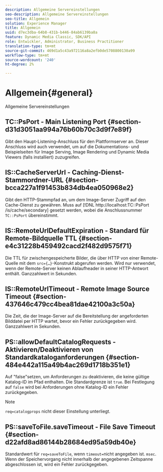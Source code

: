 ```yaml
---
description: Allgemeine Servereinstellungen
seo-description: Allgemeine Servereinstellungen
seo-title: Allgemein
solution: Experience Manager
title: Allgemein
uuid: d7ec3dba-64b8-431b-b446-84ab6139ba8a
feature: Dynamic Media Classic, SDK/API
role: Entwickler, Administrator, Business Practitioner
translation-type: tm+mt
source-git-commit: 469d1a5c43a972116a8a2efb0de5708800130a99
workflow-type: tm+mt
source-wordcount: '240'
ht-degree: 2%

---
```



# Allgemein{#general}

Allgemeine Servereinstellungen

## TC::PsPort - Main Listening Port {#section-d31d3051aa994a76b60b70c3d9f7e89f}

Gibt den Haupt-Listening-Anschluss für den Plattformserver an. Dieser Anschluss wird auch verwendet, um auf die Dokumentations- und Beispielseiten für Image Serving, Image Rendering und Dynamic Media Viewers (falls installiert) zuzugreifen.

## IS::CacheServerUrl - Caching-Dienst-Stammordner-URL {#section-bcca227a1f91453b834db4ea050968e2}

Gibt den HTTP-Stammpfad an, um dem Image-Server Zugriff auf den Cache-Dienst zu gewähren. Muss auf [!DNL http://localhost:TC::PsPort /is/cache/secondary] gesetzt werden, wobei die Anschlussnummer `TC::PsPort` übereinstimmt.

## IS::RemoteUrlDefaultExpiration - Standard für Remote-Bildquelle TTL {#section-e4c31228b459492cacd2f482d9575f71}

Die TTL für zwischengespeicherte Bilder, die über HTTP von einer Remote-Quelle mit dem `src={…}`-Konstrukt abgerufen werden. Wird nur verwendet, wenn der Remote-Server keinen Ablaufheader in seiner HTTP-Antwort enthält. Ganzzahlwert in Sekunden.

## IS::RemoteUrlTimeout - Remote Image Source Timeout {#section-437646c479cc4bea81dae42100a3c50a}

Die Zeit, die der Image-Server auf die Bereitstellung der angeforderten Bilddatei per HTTP wartet, bevor ein Fehler zurückgegeben wird. Ganzzahlwert in Sekunden.

## PS::allowDefaultCatalogRequests - Aktivieren/Deaktivieren von Standardkataloganforderungen {#section-484e442a115a49b4ac269d1718b351e1}

Auf &quot;false&quot;setzen, um Anforderungen zu deaktivieren, die keine gültige Katalog-ID im Pfad enthalten. Die Standardgrenze ist `true`. Bei Festlegung auf `false` wird bei Anforderungen ohne Katalog-ID ein Fehler zurückgegeben.

>[!NOTE]
>
>`req=catalogprops` nicht dieser Einstellung unterliegt.

## PS::saveToFile.saveTimeout - File Save Timeout {#section-d22afd8ad86144b28684ed95a59db40e}

Standardwert für `req=saveToFile`, wenn `timeout=`nicht angegeben ist. `msec`. Wenn der Speichervorgang nicht innerhalb der angegebenen Zeitspanne abgeschlossen ist, wird ein Fehler zurückgegeben.
